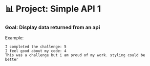 # 📊 Project: Simple API 1

### Goal: Display data returned from an api
Example:
```
I completed the challenge: 5
I feel good about my code: 4
This was a challenge but i am proud of my work. styling could be better
```
